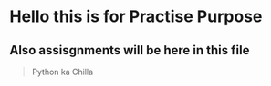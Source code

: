 # Hello this is for Practise Purpose
## Also assisgnments will be here in this file
> Python ka Chilla 